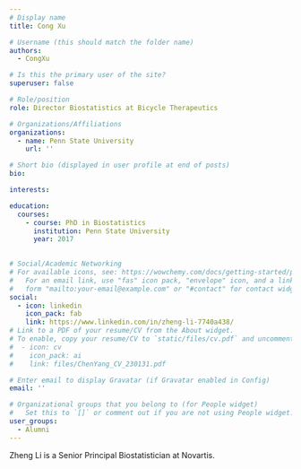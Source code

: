 ```yaml
---
# Display name
title: Cong Xu

# Username (this should match the folder name)
authors:
  - CongXu

# Is this the primary user of the site?
superuser: false

# Role/position
role: Director Biostatistics at Bicycle Therapeutics

# Organizations/Affiliations
organizations:
  - name: Penn State University
    url: ''

# Short bio (displayed in user profile at end of posts)
bio: 

interests:

education:
  courses:
    - course: PhD in Biostatistics
      institution: Penn State University
      year: 2017
  

# Social/Academic Networking
# For available icons, see: https://wowchemy.com/docs/getting-started/page-builder/#icons
#   For an email link, use "fas" icon pack, "envelope" icon, and a link in the
#   form "mailto:your-email@example.com" or "#contact" for contact widget.
social:
  - icon: linkedin
    icon_pack: fab
    link: https://www.linkedin.com/in/zheng-li-7740a438/
# Link to a PDF of your resume/CV from the About widget.
# To enable, copy your resume/CV to `static/files/cv.pdf` and uncomment the lines below.
#  - icon: cv
#    icon_pack: ai
#    link: files/ChenYang_CV_230131.pdf

# Enter email to display Gravatar (if Gravatar enabled in Config)
email: ''

# Organizational groups that you belong to (for People widget)
#   Set this to `[]` or comment out if you are not using People widget.
user_groups:
  - Alumni
---
```


Zheng Li is a Senior Principal Biostatistician at Novartis.